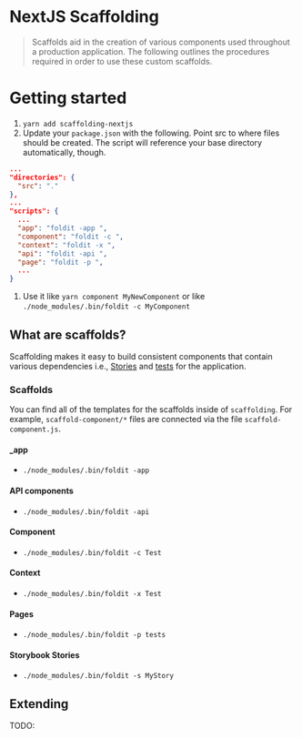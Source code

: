 # NextJS Scaffolding

> Scaffolds aid in the creation of various components used throughout a production application. The following outlines the procedures required in order to use these custom scaffolds.

# Getting started

1. `yarn add scaffolding-nextjs`
1. Update your `package.json` with the following. Point src to where files should be created. The script will reference your base directory automatically, though.

```json
...
"directories": {
  "src": "."
},
...
"scripts": {
  ...
  "app": "foldit -app ",
  "component": "foldit -c ",
  "context": "foldit -x ",
  "api": "foldit -api ",
  "page": "foldit -p ",
  ...
}
```

1. Use it like `yarn component MyNewComponent` or like `./node_modules/.bin/foldit -c MyComponent`

## What are scaffolds?

Scaffolding makes it easy to build consistent components that contain various dependencies i.e., [Stories](https://storybook.js.org/) and [tests](https://jestjs.io/) for the application.

### Scaffolds

You can find all of the templates for the scaffolds inside of `scaffolding`. For example, `scaffold-component/*` files are connected via the file `scaffold-component.js`.

#### \_app

- `./node_modules/.bin/foldit -app`

#### API components

- `./node_modules/.bin/foldit -api `

#### Component

- `./node_modules/.bin/foldit -c Test`

#### Context

- `./node_modules/.bin/foldit -x Test`

#### Pages

- `./node_modules/.bin/foldit -p tests`

#### Storybook Stories

- `./node_modules/.bin/foldit -s MyStory`

## Extending

TODO:
